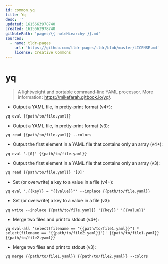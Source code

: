 ```yaml
---
id: common.yq
title: Yq
desc: ''
updated: 1615663978740
created: 1615663978740
gitNotePath: 'pages/{{ noteHiearchy }}.md'
sources:
  - name: tldr-pages
    url: 'https://github.com/tldr-pages/tldr/blob/master/LICENSE.md'
    license: Creative Commons
---
```

# yq

> A lightweight and portable command-line YAML processor.
> More information: <https://mikefarah.gitbook.io/yq/>.

- Output a YAML file, in pretty-print format (v4+):

`yq eval {{path/to/file.yaml}}`

- Output a YAML file, in pretty-print format (v3):

`yq read {{path/to/file.yaml}} --colors`

- Output the first element in a YAML file that contains only an array (v4+):

`yq eval '.[0]' {{path/to/file.yaml}}`

- Output the first element in a YAML file that contains only an array (v3):

`yq read {{path/to/file.yaml}} '[0]'`

- Set (or overwrite) a key to a value in a file (v4+):

`yq eval '.{{key}} = "{{value}}"' --inplace {{path/to/file.yaml}}`

- Set (or overwrite) a key to a value in a file (v3):

`yq write --inplace {{path/to/file.yaml}} '{{key}}' '{{value}}'`

- Merge two files and print to stdout (v4+):

`yq eval-all 'select(filename == "{{path/to/file1.yaml}}") * select(filename == "{{path/to/file2.yaml}}")' {{path/to/file1.yaml}} {{path/to/file2.yaml}}`

- Merge two files and print to stdout (v3):

`yq merge {{path/to/file1.yaml}} {{path/to/file2.yaml}} --colors`

